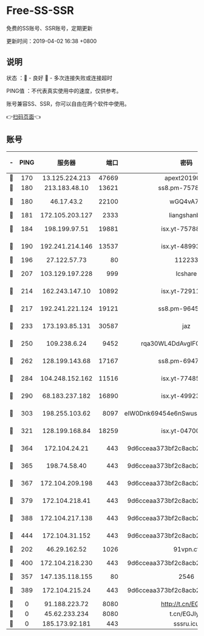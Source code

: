 # Free-SS-SSR

免费的SS账号、SSR账号，定期更新

更新时间：2019-04-02 16:38 +0800

## 说明

状态     ：🙂 - 良好 🙁 - 多次连接失败或连接超时

PING值   ：不代表真实使用中的速度，仅供参考。

账号兼容SS、SSR，你可以自由在两个软件中使用。

👉[扫码页面](https://liesauer.github.io/Free-SS-SSR/)👈

## 账号

|-|PING|服务器|端口|密码|加密方式|区域|
|:----:|:----:|:-----:|-----:|:----:|:----:|:----:|
|🙂|170|13.125.224.213|47669|apext2019001|chacha20|KR|
|🙂|180|213.183.48.10|13621|ss8.pm-75785844|rc4-md5|RU|
|🙂|180|46.17.43.2|22100|wGQ4vA7D|aes-256-gcm|RU|
|🙂|181|172.105.203.127|2333|liangshanbo|chacha20|JP|
|🙂|184|198.199.97.51|19881|isx.yt-75788519|aes-256-cfb|US|
|🙂|190|192.241.214.146|13537|isx.yt-48993541|aes-256-cfb|US|
|🙂|196|27.122.57.73|80|112233|chacha20|HK|
|🙂|207|103.129.197.228|999|lcshare|aes-256-cfb|US|
|🙂|214|162.243.147.10|10892|isx.yt-72911637|aes-256-cfb|US|
|🙂|217|192.241.221.124|19121|ss8.pm-96452968|aes-256-cfb|US|
|🙂|233|173.193.85.131|30587|jaz|aes-256-cfb|US|
|🙂|250|109.238.6.24|9452|rqa30WL4DdAvgIFG6Fs3znzTa|aes-256-cfb|FR|
|🙂|262|128.199.143.68|17167|ss8.pm-69475230|aes-256-cfb|SG|
|🙂|284|104.248.152.162|11516|isx.yt-77485292|aes-256-cfb|SG|
|🙂|290|68.183.237.182|16890|isx.yt-49923766|aes-256-cfb|SG|
|🙂|303|198.255.103.62|8097|eIW0Dnk69454e6nSwuspv9DmS201tQ0D|aes-256-cfb|US|
|🙂|321|128.199.168.84|18259|isx.yt-04700697|aes-256-cfb|SG|
|🙂|364|172.104.24.21|443|9d6cceaa373bf2c8acb22e60b6a58be6|aes-256-cfb|US|
|🙂|365|198.74.58.40|443|9d6cceaa373bf2c8acb22e60b6a58be6|aes-256-cfb|US|
|🙂|367|172.104.209.198|443|9d6cceaa373bf2c8acb22e60b6a58be6|aes-256-cfb|US|
|🙂|379|172.104.218.41|443|9d6cceaa373bf2c8acb22e60b6a58be6|aes-256-cfb|US|
|🙂|388|172.104.217.138|443|9d6cceaa373bf2c8acb22e60b6a58be6|aes-256-cfb|US|
|🙂|444|172.104.31.152|443|9d6cceaa373bf2c8acb22e60b6a58be6|aes-256-cfb|US|
|🙂|202|46.29.162.52|1026|91vpn.cf|rc4-md5|RU|
|🙂|400|172.104.218.230|443|9d6cceaa373bf2c8acb22e60b6a58be6|aes-256-cfb|US|
|🙁|357|147.135.118.155|80|2546|chacha20|US|
|🙁|389|172.104.215.24|443|9d6cceaa373bf2c8acb22e60b6a58be6|aes-256-cfb|US|
|🙁|0|91.188.223.72|8080|http://t.cn/EGJIyrl|rc4-md5|RU|
|🙁|0|45.62.233.234|8080|t.cn/EGJIyrl|rc4-md5|CA|
|🙁|0|185.173.92.181|443|sssru.icu|rc4-md5|RU|
